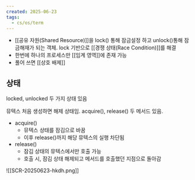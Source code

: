 ```yaml
---
created: 2025-06-23
tags:
  - cs/os/term
---
```

- [[공유 자원(Shared Resource)]]을 lock() 통해 잠금설정 하고 unlock()통해 잠금해재가 되는 객체. lock 기반으로 [[경쟁 상태(Race Condition)]]를 해결
- 한번에 하나의 프로세스만 [[임계 영역]]에 존재 가능
- 풀어 쓰면 [[상호 배제]]

## 상태
locked, unlocked 두 가지 상태 있음

뮤텍스 처음 생성하면 해제 상태임. acquire(), release() 두 메서드 있음.
- acquire()
	- 뮤텍스 상태를 잠김으로 바꿈
	- 이후 release()까지 해당 뮤텍스의 실행 차단됨
- release()
	- 잠김 상태의 뮤텍스에서만 호출 가능
	- 호출 시, 잠김 상태 해제되고 메서드를 호출했던 지점으로 돌아감

![[SCR-20250623-hkdh.png]]